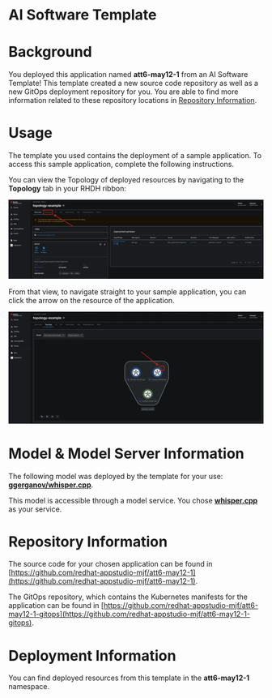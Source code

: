 # AI Software Template

# Background

You deployed this application named **att6-may12-1** from an AI Software Template! This template created a new source code repository as well as a new GitOps deployment repository for you. You are able to find more information related to these repository locations in [Repository Information](#repository-information).

# Usage

The template you used contains the deployment of a sample application. To access this sample application, complete the following instructions.

You can view the Topology of deployed resources by navigating to the **Topology** tab in your RHDH ribbon:

![Topology Ribbon](./images/topology-ribbon.png)

From that view, to navigate straight to your sample application, you can click the arrow on the resource of the application.

![Topology View Application Link](./images/topology-app-link.png)

# Model & Model Server Information
The following model was deployed by the template for your use: **[ggerganov/whisper.cpp](https://huggingface.co/ggerganov/whisper.cpp)**.

This model is accessible through a model service. You chose **[whisper.cpp]( https://github.com/containers/ai-lab-recipes/tree/main/model_servers/whispercpp)** as your service.

# Repository Information

The source code for your chosen application can be found in [https://github.com/redhat-appstudio-mjf/att6-may12-1](https://github.com/redhat-appstudio-mjf/att6-may12-1).

The GitOps repository, which contains the Kubernetes manifests for the application can be found in 
[https://github.com/redhat-appstudio-mjf/att6-may12-1-gitops](https://github.com/redhat-appstudio-mjf/att6-may12-1-gitops). 

# Deployment Information

You can find deployed resources from this template in the **att6-may12-1** namespace.
